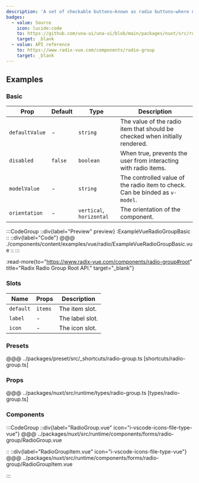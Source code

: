 ```yaml
---
description: 'A set of checkable buttons—known as radio buttons—where no more than one of the buttons can be checked at a time.'
badges:
  - value: Source
    icon: lucide:code
    to: https://github.com/una-ui/una-ui/blob/main/packages/nuxt/src/runtime/components/forms/radio-group/RadioGroup.vue
    target: _blank
  - value: API reference
    to: https://www.radix-vue.com/components/radio-group
    target: _blank
---
```


## Examples

### Basic

| Prop           | Default | Type                     | Description                                                                  |
| -------------- | ------- | ------------------------ | ---------------------------------------------------------------------------- |
| `defaultValue` | -       | `string`                 | The value of the radio item that should be checked when initially rendered.  |
| `disabled`     | `false` | `boolean`                | When true, prevents the user from interacting with radio items.              |
| `modelValue`   | -       | `string`                 | The controlled value of the radio item to check. Can be binded as `v-model`. |
| `orientation`  | -       | `vertical`, `horizontal` | The orientation of the component.                                            |

:::CodeGroup
::div{label="Preview" preview}
  :ExampleVueRadioGroupBasic
::
::div{label="Code"}
@@@ ./components/content/examples/vue/radio/ExampleVueRadioGroupBasic.vue
::
:::

:read-more{to="https://www.radix-vue.com/components/radio-group#root" title="Radix Radio Group Root API." target="_blank"}

### Slots

| Name      | Props   | Description     |
| --------- | ------- | --------------- |
| `default` | `items` | The item slot.  |
| `label`   | -       | The label slot. |
| `icon`    | -       | The icon slot.  |

### Presets

@@@ ../packages/preset/src/_shortcuts/radio-group.ts [shortcuts/radio-group.ts]

### Props

@@@ ../packages/nuxt/src/runtime/types/radio-group.ts [types/radio-group.ts]

### Components

:::CodeGroup
::div{label="RadioGroup.vue" icon="i-vscode-icons-file-type-vue"}
@@@ ../packages/nuxt/src/runtime/components/forms/radio-group/RadioGroup.vue

::
::div{label="RadioGroupItem.vue" icon="i-vscode-icons-file-type-vue"}
@@@ ../packages/nuxt/src/runtime/components/forms/radio-group/RadioGroupItem.vue

:::
